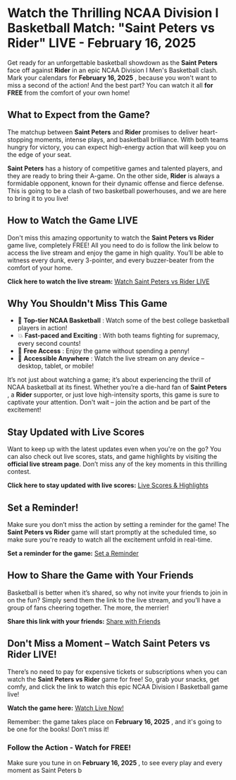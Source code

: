 # Watch the Thrilling NCAA Division I Basketball Match: "Saint Peters vs Rider" LIVE - February 16, 2025

Get ready for an unforgettable basketball showdown as the **Saint Peters** face off against **Rider** in an epic NCAA Division I Men's Basketball clash. Mark your calendars for **February 16, 2025** , because you won't want to miss a second of the action! And the best part? You can watch it all **for FREE** from the comfort of your own home!

## What to Expect from the Game?

The matchup between **Saint Peters** and **Rider** promises to deliver heart-stopping moments, intense plays, and basketball brilliance. With both teams hungry for victory, you can expect high-energy action that will keep you on the edge of your seat.

**Saint Peters** has a history of competitive games and talented players, and they are ready to bring their A-game. On the other side, **Rider** is always a formidable opponent, known for their dynamic offense and fierce defense. This is going to be a clash of two basketball powerhouses, and we are here to bring it to you live!

## How to Watch the Game LIVE

Don't miss this amazing opportunity to watch the **Saint Peters vs Rider** game live, completely FREE! All you need to do is follow the link below to access the live stream and enjoy the game in high quality. You’ll be able to witness every dunk, every 3-pointer, and every buzzer-beater from the comfort of your home.

**Click here to watch the live stream:** [Watch Saint Peters vs Rider LIVE](https://tinyurl.com/livestreamfreeo?st=Saint+Peters+vs+Rider&si=ghc)

## Why You Shouldn't Miss This Game

- 🏀 **Top-tier NCAA Basketball** : Watch some of the best college basketball players in action!
- 💥 **Fast-paced and Exciting** : With both teams fighting for supremacy, every second counts!
- 🎉 **Free Access** : Enjoy the game without spending a penny!
- 📱 **Accessible Anywhere** : Watch the live stream on any device – desktop, tablet, or mobile!

It’s not just about watching a game; it’s about experiencing the thrill of NCAA basketball at its finest. Whether you’re a die-hard fan of **Saint Peters** , a **Rider** supporter, or just love high-intensity sports, this game is sure to captivate your attention. Don't wait – join the action and be part of the excitement!

## Stay Updated with Live Scores

Want to keep up with the latest updates even when you're on the go? You can also check out live scores, stats, and game highlights by visiting the **official live stream page**. Don’t miss any of the key moments in this thrilling contest.

**Click here to stay updated with live scores:** [Live Scores & Highlights](https://tinyurl.com/livestreamfreeo?st=Saint+Peters+vs+Rider&si=ghc)

## Set a Reminder!

Make sure you don’t miss the action by setting a reminder for the game! The **Saint Peters vs Rider** game will start promptly at the scheduled time, so make sure you're ready to watch all the excitement unfold in real-time.

**Set a reminder for the game:** [Set a Reminder](https://tinyurl.com/livestreamfreeo?st=Saint+Peters+vs+Rider&si=ghc)

## How to Share the Game with Your Friends

Basketball is better when it’s shared, so why not invite your friends to join in on the fun? Simply send them the link to the live stream, and you’ll have a group of fans cheering together. The more, the merrier!

**Share this link with your friends:** [Share with Friends](https://tinyurl.com/livestreamfreeo?st=Saint+Peters+vs+Rider&si=ghc)

## Don't Miss a Moment – Watch Saint Peters vs Rider LIVE!

There’s no need to pay for expensive tickets or subscriptions when you can watch the **Saint Peters vs Rider** game for free! So, grab your snacks, get comfy, and click the link to watch this epic NCAA Division I Basketball game live!

**Watch the game here:** [Watch Live Now!](https://tinyurl.com/livestreamfreeo?st=Saint+Peters+vs+Rider&si=ghc)

Remember: the game takes place on **February 16, 2025** , and it's going to be one for the books! Don’t miss it!

### Follow the Action - Watch for FREE!

Make sure you tune in on **February 16, 2025** , to see every play and every moment as Saint Peters b
